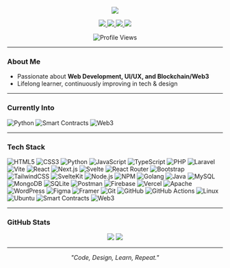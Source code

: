 <!-- Animated Typing Title -->
<p align="center">
  <img src="https://readme-typing-svg.demolab.com?font=Fira+Code&weight=700&pause=1000&color=FFD700&center=true&vCenter=true&width=500&lines=Hello%2C+I'm+Kupzed;Welcome+To+My+GitHub" />
</p>

<p align="center">
  <a href="https://instagram.com/kupzed">
    <img src="https://img.shields.io/badge/Instagran-@kupzed-red?logo=instagram&logoColor=white" />
  </a>
  <a href="https://www.x.com/kupzed">
    <img src="https://img.shields.io/badge/X (formerly Twitter)-@kupzed-white?logo=x&logoColor=white" />
  </a>
  <a href="https://www.linkedin.com/in/riza-fahdan-syahda/">
    <img src="https://img.shields.io/badge/LinkedIn-Visit-blue?logo=linkedin&logoColor=white" />
  </a>
  <a href="https://www.behance.net/gallery/186828953/Graphic-Design-and-Photography-Portfolio">
    <img src="https://img.shields.io/badge/Behance-Visit-black?logo=behance&logoColor=white" />
  </a>
</p>

<p align="center">
  <img src="https://komarev.com/ghpvc/?username=kupzed&color=brightgreen" alt="Profile Views">
</p>

---

### About Me

- Passionate about **Web Development, UI/UX, and Blockchain/Web3**
- Lifelong learner, continuously improving in tech & design

---

### Currently Into

![Python](https://img.shields.io/badge/-Python-black?style=flat-square&logo=python)
![Smart Contracts](https://img.shields.io/badge/-Smart%20Contracts-black?style=flat-square&logo=solidity)
![Web3](https://img.shields.io/badge/-Web3-black?style=flat-square&logo=web3dotjs)

---

### Tech Stack

![HTML5](https://img.shields.io/badge/-HTML5-black?style=flat-square&logo=html5)
![CSS3](https://img.shields.io/badge/-CSS3-black?style=flat-square&logo=css)
![Python](https://img.shields.io/badge/-Python-black?style=flat-square&logo=python)
![JavaScript](https://img.shields.io/badge/-JavaScript-black?style=flat-square&logo=javascript)
![TypeScript](https://img.shields.io/badge/-TypeScript-black?style=flat-square&logo=typescript)
![PHP](https://img.shields.io/badge/-PHP-black?style=flat-square&logo=php)
![Laravel](https://img.shields.io/badge/-Laravel-black?style=flat-square&logo=laravel)
![Vite](https://img.shields.io/badge/-Vite-black?style=flat-square&logo=vite)
![React](https://img.shields.io/badge/-React-black?style=flat-square&logo=react)
![Next.js](https://img.shields.io/badge/-Next.js-black?style=flat-square&logo=next.js)
![Svelte](https://img.shields.io/badge/-Svelte-black?style=flat-square&logo=svelte)
![React Router](https://img.shields.io/badge/-React%20Router-black?style=flat-square&logo=react-router)
![Bootstrap](https://img.shields.io/badge/-Bootstrap-black?style=flat-square&logo=bootstrap)
![TailwindCSS](https://img.shields.io/badge/-TailwindCSS-black?style=flat-square&logo=tailwindcss)
![SvelteKit](https://img.shields.io/badge/-SvelteKit-black?style=flat-square&logo=svelte)
![Node.js](https://img.shields.io/badge/-Node.js-black?style=flat-square&logo=node.js)
![NPM](https://img.shields.io/badge/-NPM-black?style=flat-square&logo=npm)
![Golang](https://img.shields.io/badge/-Golang-black?style=flat-square&logo=go)
![Java](https://img.shields.io/badge/-Java-black?style=flat-square&logo=openjdk)
![MySQL](https://img.shields.io/badge/-MySQL-black?style=flat-square&logo=mysql)
![MongoDB](https://img.shields.io/badge/-MongoDB-black?style=flat-square&logo=mongodb)
![SQLite](https://img.shields.io/badge/-SQLite-black?style=flat-square&logo=sqlite)
![Postman](https://img.shields.io/badge/-Postman-black?style=flat-square&logo=postman)
![Firebase](https://img.shields.io/badge/-Firebase-black?style=flat-square&logo=firebase)
![Vercel](https://img.shields.io/badge/-Vercel-black?style=flat-square&logo=vercel)
![Apache](https://img.shields.io/badge/-Apache-black?style=flat-square&logo=apache)
![WordPress](https://img.shields.io/badge/-WordPress-black?style=flat-square&logo=wordpress)
![Figma](https://img.shields.io/badge/-Figma-black?style=flat-square&logo=figma)
![Framer](https://img.shields.io/badge/-Framer-black?style=flat-square&logo=framer)
![Git](https://img.shields.io/badge/-Git-black?style=flat-square&logo=git)
![GitHub](https://img.shields.io/badge/-GitHub-black?style=flat-square&logo=github)
![GitHub Actions](https://img.shields.io/badge/-GitHub%20Actions-black?style=flat-square&logo=githubactions)
![Linux](https://img.shields.io/badge/-Linux-black?style=flat-square&logo=linux)
![Ubuntu](https://img.shields.io/badge/-Ubuntu-black?style=flat-square&logo=ubuntu)
![Smart Contracts](https://img.shields.io/badge/-Smart%20Contracts-black?style=flat-square&logo=solidity)
![Web3](https://img.shields.io/badge/-Web3-black?style=flat-square&logo=web3dotjs)

---

### GitHub Stats

<p align="center">
  <img src="https://github-readme-stats.vercel.app/api?username=kupzed&show_icons=true&theme=radical"/>
  <img src="https://github-readme-stats.vercel.app/api/top-langs/?username=kupzed&layout=compact&theme=radical"/>
  <!-- <img src="https://github-readme-streak-stats.herokuapp.com/?user=kupzed&theme=radical"/> -->
</p>

---

<p align="center"><i>"Code, Design, Learn, Repeat."</i></p>
